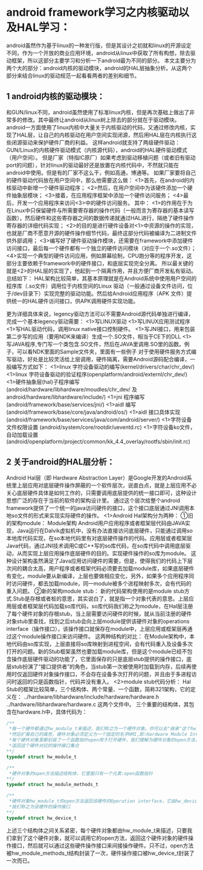 # android framework学习之内核驱动以及HAL学习：

android虽然作为基于linux的一种发行版，但是其设计之初就和linux的开源设定不同，作为一个开放的商业应用环境，android从linux中获取了所有构想，除去驱动框架，所以这部分主要学习和分析一下android最为不同的部分。
本文主要分为两个大的部分：android内核的驱动模块，android的HAL层抽象分析。从这两个部分来结合linux的驱动规范一起看看两者的差别和细节。

## 1 android内核的驱动模块：
和GUN/linux不同，android虽然使用了标准linux内核，但是再次基础上做出了非常多的修改。其中最终让android从linux树上除去的部分就在于驱动模块。
android一方面使用了linux内核中大量关于内核驱动的代码，又通过修改内核，实现了HAL层，让自己的内核驱动在用户空间实现闭源，然后用HAL层在内核执行这些闭源驱动来保护硬件厂商的利益。
这样android就支持了两级硬件驱动：GUN/Linux的内核硬件驱动模式（内核源代码），android的HAL硬件驱动模式（用户空间）。
但是厂家（特指IC原厂）如果考虑到驱动移植问题（或者旧有驱动port的问题），针对linux的驱动最好还是放置在内核代码中，不然就只能在android中使用。但是有的厂家不这么干，例如高通，博通等。
如果厂家要将自己的硬件驱动代码放在用户空间中，那么他需要这么做：
<1>首先，在android的内核驱动中新增一个硬件驱动程序；
<2>然后，在用户空间中为该硬件添加一个硬件抽象层模块；
<3>接着，在应用程序框架中添加一个硬件访问服务；
<4>最后，开发一个应用程序来访问<3>中的硬件访问服务。
其中：
<1>的作用在于为在Linux中只保留硬件与所需要寄存器的操作代码（一般而言为寄存器的基本读写函数），然后硬件和这些寄存器之间的数据传递就通过HAL进行，隔绝了硬件操作寄存器的详细代码实现；
<2>的目的是进行硬件设备对<1>中资源的操作的实现，也就是厂商不愿意开源的硬件操作细节代码，最终这部分代码被编译为二进制文件供外部调用；
<3>编写好了硬件驱动操作模块，还需要在framework中添加硬件访问接口，最后每一个硬件都有一个独立的硬件访问模块（对应于一个.so文件）；
<4>实现一个典型的硬件访问应用，例如屏幕绘制，CPU跑分等的程序开发，这部分主要依赖于framework中的硬件接口，和底层实现完全分离。
所以最关键的就是<2>的HAL层的实现了，他起到一个隔离作用，并且方便厂商开发私有驱动。
总结如下：
HAL架构比较简单，其基本原理就是在Android系统中使用用户空间的程序库（.so文件）调用位于内核空间的Linux 驱动（一般通过设备文件访问，位于/dev目录下）实现完整的驱动功能。然后给Android应用程序（APK 文件）提供统一的HAL硬件访问接口，供APK调用硬件实现功能。

更为详细具体来说，legency驱动方法可以不需要Android源代码单独进行编译，完成一个基本legency驱动需要：
<1>写LINUX驱动
<1>写LINUX应用测试程序
<1>写HAL驱动代码，调用linux native接口控制硬件。
<1>写JNI接口，用来包装第二步写的应用（要用NDK来编译）生成一个.SO文件，相当于CE下的DLL
<1>写JAVA程序,专门写一个类包含.SO文件，然后在JAVA里调用.SO里的函数。例子，可以看NDK里面的Sample文件夹，里面有一些例子
对于使用硬件服务方式编写驱动，好处是比较灵活给上层调用，硬件隔离，需要Android源码配合编译，一般编写方式如下：
<1>linux 字符设备驱动的编写(kernel/drivers/char/chr_dev/)
<1>linux 字符设备驱动的验证程序(openplatform/android/externl/chr_dev/)
<1>硬件抽象层(hal)子程序编写(android/hardware/libhardware/moudles/chr_dev/ 及android/hardware/libhardware/include/)
<1>jni 程序编写(android/framework/base/services/jni/)
<1>aidl 编写(android/framework/base/core/java/android/os/)
<1>aidl 接口具体实现(android/framework/base/services/java/com/android/server/)
<1>字符设备文件权限设置 (android/system/core/rootdir/ueventd.rc)
<1>字符设备ko文件，自动加载设置(android/openplatform/project/common/kk_4.4_overlay/rootfs/sbin/init.rc)


## 2 关于android的HAL层分析：
Android Hal层（即 Hardware Abstraction Layer）是Google开发的Android系统里上层应用对底层硬件操作屏蔽的一个软件层次，说直白点，就是上层应用不必关心底层硬件具体是如何工作的，只需要调用底层提供的统一接口即可，这种设计思想广泛的存在于当前的软件的架构设计里。
通过这个层次给整个android framework提供了一个统一的java访问硬件的接口，这个接口底层通过JNI调用本地so文件的形式来实现实际硬件的操作。
<1>Android Hal架构分为两种：
①旧的架构module：
Module架构
     Android用户应用程序或者框架层代码由JAVA实现，Java运行在Dalvik虚拟机中，没有办法直接访问底层硬件，只能通过调用so本地库代码实现，在so本地代码里有对底层硬件操作的代码。应用层或者框架层Java代码，通过JNI技术调用C或C++写的so库代码，在so库代码中调用底层驱动，从而实现上层应用操作底层硬件的目的。实现硬件操作的so库为module。
     这种设计架构虽然满足了Java应用访问硬件的需要，但是，使得我们的代码上下层次间的耦合太高，用户程序或者框架代码必须要去加载module库，如果底层硬件有变化，module要从新编译，上层也要做相应变化，另外，如果多个应用程序同时访问硬件，都去加载module，同一module被多个进程映射多次，会有代码的重入问题。
②新的架构module stub：
     新的代码架构使用的是module stub方式.Stub是存根或者桩的意思，其实说白了，就是指一个对象代表的意思。上层应用层或者框架层代码加载so库代码，so库代码我们称之为module，在Hal层注册了每个硬件对象的存根stub，当上层需要访问硬件的时候，就从当前注册的硬件对象stub里查找，找到之后stub会向上层module提供该硬件对象的operations interface（操作接口），该操作接口就保存在module中，上层应用或框架层再通过这个module操作接口来访问硬件。
这两种结构的对比：
    在Module架构中，本地代码由so库实现，上层直接将so库映射到进程空间，会有代码重入及设备多次打开的问题。新的Stub框架虽然也要加载module库，但是这个module已经不包含操作底层硬件驱动的功能了，它里面保存的只是底层stub提供的操作接口，底层stub扮演了“接口提供者”的角色，当stub第一次被使用时加载到内存，后续再使用时仅返回硬件对象操作接口，不会存在设备多次打开的问题，并且由于多进程访问时返回的只是函数指针，代码并没有重入。
<2>module stub代码分析：
Hal Stub的框架比较简单，三个结构体、两个常量、一个函数，简称321架构，它的定义在：
../hardware/libhardware/include/hardware/hardware.h
../hardware/libhardware/hardware.c
这两个文件中。
三个重要的结构体，其包含在hardware.h中，具体代码为：
```c
/**
 *每一个硬件都通过hw_module_t来描述，我们称之为一个硬件对象。你可以去"继承"这个hw_module_t
 *然后扩展自己的属性，硬件对象必须定义为一个固定的名字HMI,即:Hardware Module Information的简写
 *每个硬件对象里都封装了一个函数指针open用于打开硬件，我们理解为硬件对象的open方法，open调用后
 *返回这个硬件对应的操作接口集合
**/
typedef struct hw_module_t

/**
 *硬件对象的open方法描述结构体，它里面只有一个元素:open函数指针
**/
typedef struct hw_module_methods_t

/**
 *硬件对象hw_module_t的open方法返回该硬件的Operation interface，它由hw_device_t结构体来描述
 *我们称之为该硬件的操作接口
**/
typedef struct hw_device_t
```
上述三个结构体之间关系紧密，每个硬件对象都由hw_module_t来描述，只要我们拿到了这个硬件对象，就可以调用它的open方法，返回这个硬件对象的硬件操作接口，然后就可以通过这些硬件操作接口来间接操作硬件。只不过，open方法被hw_module_methods_t结构封装了一次，硬件操作接口被hw_device_t封装了一次而已。
